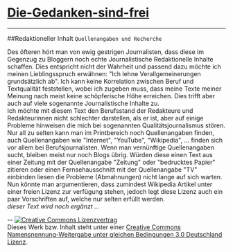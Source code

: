[Die-Gedanken-sind-frei](https://github.com/SimonWaldherr/die-gedanken-sind-frei)
======================
---
##Redaktioneller Inhalt
`Quellenangaben und Recherche`

Des öfteren hört man von ewig gestrigen Journalisten, dass diese im Gegenzug zu Bloggern noch echte Journalistische Redaktionelle Inhalte schaffen. Dies entspricht nicht der Wahrheit und passend dazu möchte ich meinen Lieblingsspruch erwähnen: "Ich lehne Verallgemeinerungen grundsätzlich ab". Ich kann keine Korrelation zwischen Beruf und Textqualität feststellen, wobei ich zugeben muss, dass meine Texte meiner Meinung nach meist keine schöpferische Höhe erreichen. Dies trifft aber auch auf viele sogenannte Journalistische Inhalte zu.  
Ich möchte mit diesem Text den Berufsstand der Redakteure und Redakteurinnen nicht schlechter darstellen, als er ist, aber auf einige Probleme hinweisen die mich bei sogenannten Qualitätsjournalismus stören.  
Nur all zu selten kann man im Printbereich noch Quellenangaben finden, auch Quellenangaben wie "Internet", "YouTube", "Wikipedia", ... finden sich vor allem bei Berufsjournalisten. Wenn man vernünftige Quellenangaben sucht, bleiben meist nur noch Blogs übrig. Würden diese einen Text aus einer Zeitung mit der Quellenangabe "Zeitung" oder "bedrucktes Papier" zitieren oder einen Fernsehausschnitt mit der Quellenangabe "TV" einbinden liesen die Probleme (Abmahnungen) nicht lange auf sich warten. Nun könnte man argumentieren, dass zumindest Wikipedia Artikel unter einer freien Lizenz zur verfügung stehen, jedoch legt diese Lizenz auch ein paar Vorschriften auf, welche nur selten erfüllt werden.  
*dieser Text wird noch ergänzt ...*

--
<a rel="license" href="http://creativecommons.org/licenses/by-sa/3.0/de/"><img alt="Creative Commons Lizenzvertrag" style="border-width:0" src="http://i.creativecommons.org/l/by-sa/3.0/de/80x15.png" /></a><br />Dieses Werk bzw. Inhalt steht unter einer <a rel="license" href="http://creativecommons.org/licenses/by-sa/3.0/de/">Creative Commons Namensnennung-Weitergabe unter gleichen Bedingungen 3.0 Deutschland Lizenz</a>.